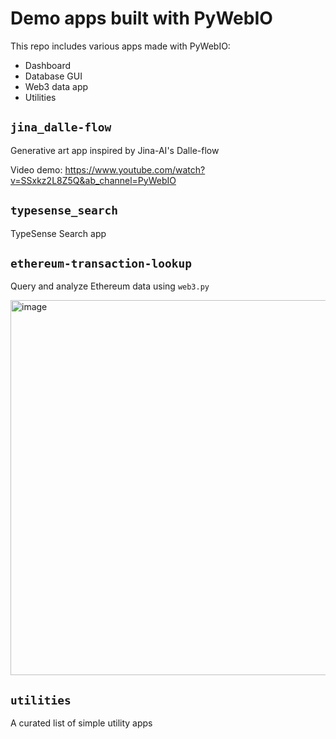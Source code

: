 # Demo apps built with PyWebIO

This repo includes various apps made with PyWebIO:
* Dashboard
* Database GUI
* Web3 data app
* Utilities

## `jina_dalle-flow`
Generative art app inspired by Jina-AI's Dalle-flow

Video demo: https://www.youtube.com/watch?v=SSxkz2L8Z5Q&ab_channel=PyWebIO

## `typesense_search`
TypeSense Search app


## `ethereum-transaction-lookup`
Query and analyze Ethereum data using `web3.py`

<img width="600" alt="image" src="https://user-images.githubusercontent.com/18755763/167014938-dcb63602-5699-4b33-a155-a51b2c9ec9f2.png">


## `utilities`
A curated list of simple utility apps